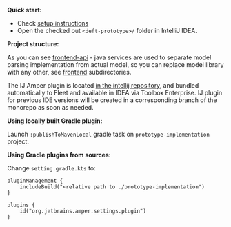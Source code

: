 **Quick start:**

* Check [setup instructions](docs/Setup.md)
* Open the checked out `<deft-prototype>/` folder in IntelliJ IDEA.

**Project structure:**

As you can see [frontend-api](prototype-implementation/frontend-api) - java services are used to separate
model parsing implementation from actual model, so you can replace model library
with any other, see [frontend](prototype-implementation/frontend) subdirectories.

The IJ Amper plugin is located [in the intellij repository](https://jetbrains.team/p/ij/repositories/intellij/files/d938effc4b30bb213b939051ceec78bf4e0c2e6d/plugins/deft), and bundled automatically
to Fleet and available in IDEA via Toolbox Enterprise.
IJ plugin for previous IDE versions will be created in a corresponding branch of the monorepo
as soon as needed.

**Using locally built Gradle plugin:**

Launch `:publishToMavenLocal` gradle task on `prototype-implementation` project.

**Using Gradle plugins from sources:**  

Change `setting.gradle.kts` to:

```kotiln
pluginManagement {
    includeBuild("<relative path to ./prototype-implementation")
}

plugins {
    id("org.jetbrains.amper.settings.plugin")
}
```
